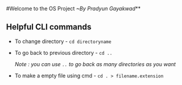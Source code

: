 #Welcome to the OS Project
_~By Pradyun Gayakwad_**


Helpful CLI commands
--------------------
+ To change directory - `cd directoryname`
+ To go back to previous directory - `cd ..`

   *Note : you can use `..` to go back as many  directories as you want*   
+ To make a empty file using cmd - `cd . > filename.extension`


